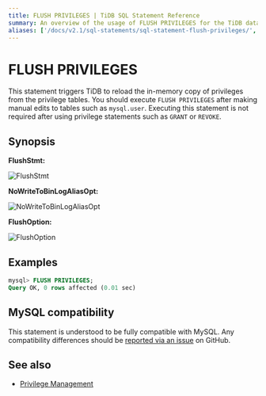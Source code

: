 ```yaml
---
title: FLUSH PRIVILEGES | TiDB SQL Statement Reference
summary: An overview of the usage of FLUSH PRIVILEGES for the TiDB database.
aliases: ['/docs/v2.1/sql-statements/sql-statement-flush-privileges/','/docs/v2.1/reference/sql/statements/flush-privileges/']
---
```


# FLUSH PRIVILEGES

This statement triggers TiDB to reload the in-memory copy of privileges from the privilege tables. You should execute `FLUSH PRIVILEGES` after making manual edits to tables such as `mysql.user`. Executing this statement is not required after using privilege statements such as `GRANT` or `REVOKE`.

## Synopsis

**FlushStmt:**

![FlushStmt](/media/sqlgram/FlushStmt.png)

**NoWriteToBinLogAliasOpt:**

![NoWriteToBinLogAliasOpt](/media/sqlgram/NoWriteToBinLogAliasOpt.png)

**FlushOption:**

![FlushOption](/media/sqlgram/FlushOption.png)

## Examples

```sql
mysql> FLUSH PRIVILEGES;
Query OK, 0 rows affected (0.01 sec)
```

## MySQL compatibility

This statement is understood to be fully compatible with MySQL. Any compatibility differences should be [reported via an issue](https://github.com/pingcap/tidb/issues/new/choose) on GitHub.

## See also

* [Privilege Management](/privilege-management.md)
